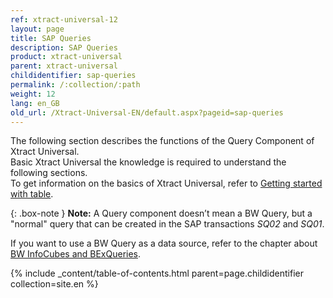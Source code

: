 ```yaml
---
ref: xtract-universal-12
layout: page
title: SAP Queries
description: SAP Queries
product: xtract-universal
parent: xtract-universal
childidentifier: sap-queries
permalink: /:collection/:path
weight: 12
lang: en_GB
old_url: /Xtract-Universal-EN/default.aspx?pageid=sap-queries
---
```


The following section describes the functions of the Query Component of Xtract Universal. <br>
Basic Xtract Universal the knowledge is required to understand the following sections. <br>
To get information on the basics of Xtract Universal, refer to [Getting started with table](./getting-started-table/). <br>

{: .box-note }
**Note:** A Query component doesn’t mean a BW Query, but a "normal" query that can be created in the SAP transactions *SQ02* and *SQ01*. 

If you want to use a BW Query as a data source, refer to the chapter about [BW InfoCubes and BExQueries](./bw-infocubes-and-bex-queries).

{% include _content/table-of-contents.html parent=page.childidentifier collection=site.en %}